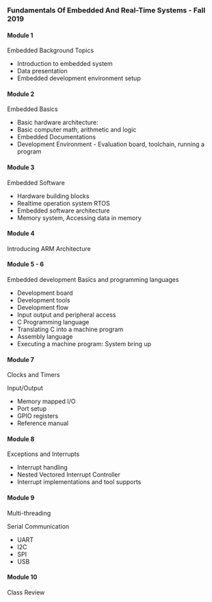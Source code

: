 ### Fundamentals Of Embedded And Real-Time Systems - Fall 2019

#### Module 1

Embedded Background Topics

- Introduction to embedded system
- Data presentation
- Embedded development environment setup

#### Module 2

Embedded Basics

- Basic hardware architecture:
- Basic computer math, arithmetic and logic
- Embedded Documentations
- Development Environment - Evaluation board, toolchain, running a program

#### Module 3

Embedded Software

- Hardware building blocks
- Realtime operation system RTOS
- Embedded software architecture
- Memory system, Accessing data in memory

#### Module 4

Introducing ARM Architecture

#### Module 5 - 6

Embedded development Basics and programming languages

- Development board
- Development tools
- Development flow
- Input output and peripheral access
- C Programming language
- Translating C into a machine program
- Assembly language
- Executing a machine program: System bring up

#### Module 7

Clocks and Timers

Input/Output

- Memory mapped I/O
- Port setup
- GPIO registers
- Reference manual

#### Module 8

Exceptions and Interrupts

- Interrupt handling
- Nested Vectored Interrupt Controller
- Interrupt implementations and tool supports

#### Module 9

Multi-threading

Serial Communication

- UART
- I2C
- SPI
- USB

#### Module 10

Class Review
